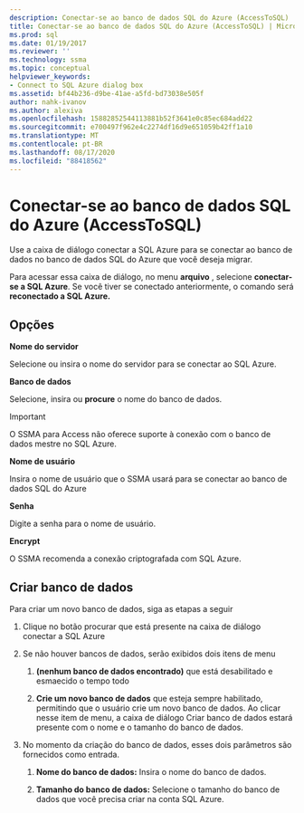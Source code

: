 ```yaml
---
description: Conectar-se ao banco de dados SQL do Azure (AccessToSQL)
title: Conectar-se ao banco de dados SQL do Azure (AccessToSQL) | Microsoft Docs
ms.prod: sql
ms.date: 01/19/2017
ms.reviewer: ''
ms.technology: ssma
ms.topic: conceptual
helpviewer_keywords:
- Connect to SQL Azure dialog box
ms.assetid: bf44b236-d9be-41ae-a5fd-bd73038e505f
author: nahk-ivanov
ms.author: alexiva
ms.openlocfilehash: 15882852544113881b52f3641e0c85ec684add22
ms.sourcegitcommit: e700497f962e4c2274df16d9e651059b42ff1a10
ms.translationtype: MT
ms.contentlocale: pt-BR
ms.lasthandoff: 08/17/2020
ms.locfileid: "88418562"
---
```

# <a name="connect-to-azure-sql-database-accesstosql"></a>Conectar-se ao banco de dados SQL do Azure (AccessToSQL)
Use a caixa de diálogo conectar a SQL Azure para se conectar ao banco de dados no banco de dados SQL do Azure que você deseja migrar.  
  
Para acessar essa caixa de diálogo, no menu **arquivo** , selecione **conectar-se a SQL Azure**. Se você tiver se conectado anteriormente, o comando será **reconectado a SQL Azure.**  
  
## <a name="options"></a>Opções  
**Nome do servidor**  
  
Selecione ou insira o nome do servidor para se conectar ao SQL Azure.  
  
**Banco de dados**  
  
Selecione, insira ou **procure** o nome do banco de dados.  
  
> [!IMPORTANT]  
> O SSMA para Access não oferece suporte à conexão com o banco de dados mestre no SQL Azure.  
  
**Nome de usuário**  
  
Insira o nome de usuário que o SSMA usará para se conectar ao banco de dados SQL do Azure  
  
**Senha**  
  
Digite a senha para o nome de usuário.  
  
**Encrypt**  
  
O SSMA recomenda a conexão criptografada com SQL Azure.  
  
## <a name="create-database"></a>Criar banco de dados  
Para criar um novo banco de dados, siga as etapas a seguir  
  
1.  Clique no botão procurar que está presente na caixa de diálogo conectar a SQL Azure  
  
2.  Se não houver bancos de dados, serão exibidos dois itens de menu  
  
    1.  **(nenhum banco de dados encontrado)** que está desabilitado e esmaecido o tempo todo  
  
    2.  **Crie um novo banco de dados** que esteja sempre habilitado, permitindo que o usuário crie um novo banco de dados. Ao clicar nesse item de menu, a caixa de diálogo Criar banco de dados estará presente com o nome e o tamanho do banco de dados.  
  
3.  No momento da criação do banco de dados, esses dois parâmetros são fornecidos como entrada.  
  
    1.  **Nome do banco de dados:** Insira o nome do banco de dados.  
  
    2.  **Tamanho do banco de dados:** Selecione o tamanho do banco de dados que você precisa criar na conta SQL Azure.  
  
